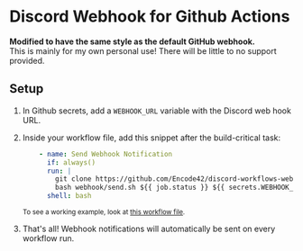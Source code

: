 # Discord Webhook for Github Actions
**Modified to have the same style as the default GitHub webhook.**  
This is mainly for my own personal use! There will be little to no support provided.

## Setup
1. In Github secrets, add a `WEBHOOK_URL` variable with the Discord web hook URL.
2. Inside your workflow file, add this snippet after the build-critical task:

    ```yaml
        - name: Send Webhook Notification
          if: always()
          run: |
            git clone https://github.com/Encode42/discord-workflows-webhook.git webhook
            bash webhook/send.sh ${{ job.status }} ${{ secrets.WEBHOOK_URL }}
          shell: bash
    ```

    <sub>To see a working example, look at [this workflow file](https://github.com/CraftLight-Network/Fish/blob/main/.github/workflows/run.yml).</sub>  
3. That's all! Webhook notifications will automatically be sent on every workflow run.
